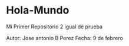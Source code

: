 # Hola-Mundo
Mi Primer Repositorio 2 igual de prueba 

Autor: Jose antonio B Perez
Fecha: 9 de febrero
